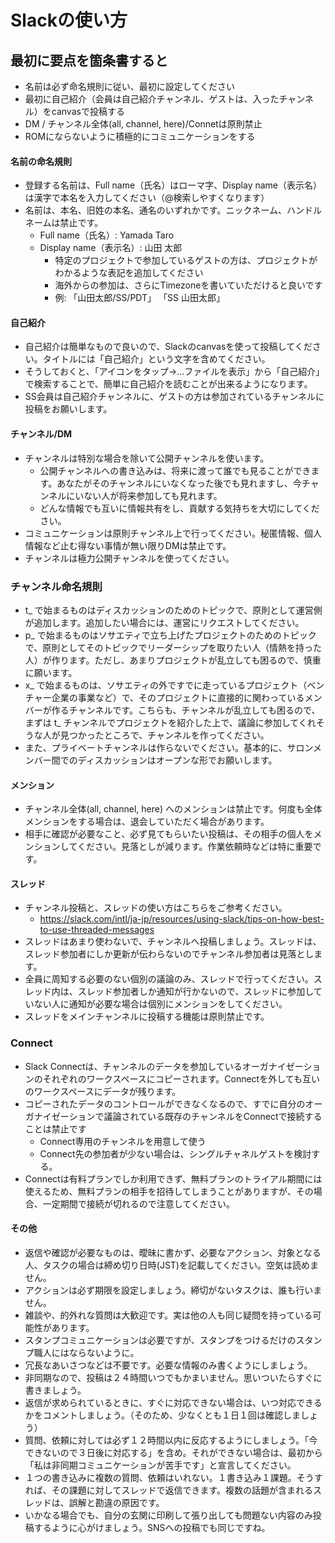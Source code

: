 # Slackの使い方

## 最初に要点を箇条書すると
- 名前は必ず命名規則に従い、最初に設定してください
- 最初に自己紹介（会員は自己紹介チャンネル、ゲストは、入ったチャンネル）をcanvasで投稿する
- DM / チャンネル全体(all, channel, here)/Connetは原則禁止
- ROMにならないように積極的にコミュニケーションをする

#### 名前の命名規則
- 登録する名前は、Full name（氏名）はローマ字、Display name（表示名）は漢字で本名を入力してください（@検索しやすくなります）
- 名前は、本名、旧姓の本名、通名のいずれかです。ニックネーム、ハンドルネームは禁止です。
  - Full name（氏名）: Yamada Taro
  - Display name（表示名）: 山田 太郎
    - 特定のプロジェクトで参加しているゲストの方は、プロジェクトがわかるような表記を追加してください
    - 海外からの参加は、さらにTimezoneを書いていただけると良いです
    - 例: 「山田太郎/SS/PDT」 「SS 山田太郎」


#### 自己紹介
- 自己紹介は簡単なもので良いので、Slackのcanvasを使って投稿してください。タイトルには「自己紹介」という文字を含めてください。
- そうしておくと、「アイコンをタップ→...ファイルを表示」から「自己紹介」で検索することで、簡単に自己紹介を読むことが出来るようになります。
- SS会員は自己紹介チャンネルに、ゲストの方は参加されているチャンネルに投稿をお願いします。

#### チャンネル/DM
- チャンネルは特別な場合を除いて公開チャンネルを使います。
  - 公開チャンネルへの書き込みは、将来に渡って誰でも見ることができます。あなたがそのチャンネルにいなくなった後でも見れますし、今チャンネルにいない人が将来参加しても見れます。
  - どんな情報でも互いに情報共有をし、貢献する気持ちを大切にしてください。
- コミュニケーションは原則チャンネル上で行ってください。秘匿情報、個人情報など止む得ない事情が無い限りDMは禁止です。
- チャンネルは極力公開チャンネルを使ってください。

### チャンネル命名規則
- t_ で始まるものはディスカッションのためのトピックで、原則として運営側が追加します。追加したい場合には、運営にリクエストしてください。
- p_ で始まるものはソサエティで立ち上げたプロジェクトのためのトピックで、原則としてそのトピックでリーダーシップを取りたい人（情熱を持った人）が作ります。ただし、あまりプロジェクトが乱立しても困るので、慎重に願います。
- x_ で始まるものは、ソサエティの外ですでに走っているプロジェクト（ベンチャー企業の事業など）で、そのプロジェクトに直接的に関わっているメンバーが作るチャンネルです。こちらも、チャンネルが乱立しても困るので、まずは t_ チャンネルでプロジェクトを紹介した上で、議論に参加してくれそうな人が見つかったところで、チャンネルを作ってください。
- また、プライベートチャンネルは作らないでください。基本的に、サロンメンバー間でのディスカッションはオープンな形でお願いします。


#### メンション
- チャンネル全体(all, channel, here) へのメンションは禁止です。何度も全体メンションをする場合は、退会していただく場合があります。
- 相手に確認が必要なこと、必ず見てもらいたい投稿は、その相手の個人をメンションしてください。見落としが減ります。作業依頼時などは特に重要です。

#### スレッド
- チャンネル投稿と、スレッドの使い方はこちらをご参考ください。
  - https://slack.com/intl/ja-jp/resources/using-slack/tips-on-how-best-to-use-threaded-messages
- スレッドはあまり使わないで、チャンネルへ投稿しましょう。スレッドは、スレッド参加者にしか更新が伝わらないのでチャンネル参加者は見落とします。
- 全員に周知する必要のない個別の議論のみ、スレッドで行ってください。スレッド内は、スレッド参加者しか通知が行かないので、スレッドに参加していない人に通知が必要な場合は個別にメンションをしてください。
- スレッドをメインチャンネルに投稿する機能は原則禁止です。

### Connect
- Slack Connectは、チャンネルのデータを参加しているオーガナイゼーションのそれぞれのワークスペースにコピーされます。Connectを外しても互いのワークスペースにデータが残ります。
- コピーされたデータのコントロールができなくなるので、すでに自分のオーガナイゼーションで議論されている既存のチャンネルをConnectで接続することは禁止です
  - Connect専用のチャンネルを用意して使う
  - Connect先の参加者が少ない場合は、シングルチャネルゲストを検討する。
- Connectは有料プランでしか利用できず、無料プランのトライアル期間には使えるため、無料プランの相手を招待してしまうことがありますが、その場合、一定期間で接続が切れるので注意してください。

#### その他
- 返信や確認が必要なものは、曖昧に書かず、必要なアクション、対象となる人、タスクの場合は締め切り日時(JST)を記載してください。空気は読めません。
- アクションは必ず期限を設定しましょう。締切がないタスクは、誰も行いません。
- 雑談や、的外れな質問は大歓迎です。実は他の人も同じ疑問を持っている可能性があります。
- スタンプコミュニケーションは必要ですが、スタンプをつけるだけのスタンプ職人にはならないように。
- 冗長なあいさつなどは不要です。必要な情報のみ書くようにしましょう。
- 非同期なので、投稿は２４時間いつでもかまいません。思いついたらすぐに書きましょう。
- 返信が求められているときに、すぐに対応できない場合は、いつ対応できるかをコメントしましょう。（そのため、少なくとも１日１回は確認しましょう）
- 質問、依頼に対しては必ず１２時間以内に反応するようにしましょう。「今できないので３日後に対応する」を含め。それができない場合は、最初から「私は非同期コミュニケーションが苦手です」と宣言してください。
- １つの書き込みに複数の質問、依頼はいれない。１書き込み１課題。そうすれば、その課題に対してスレッドで返信できます。複数の話題が含まれるスレッドは、誤解と勘違の原因です。
- いかなる場合でも、自分の玄関に印刷して張り出しても問題ない内容のみ投稿するように心がけましょう。SNSへの投稿でも同じですね。
